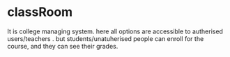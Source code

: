 # classRoom
It is college managing system.
here
all options are accessible to autherised users/teachers .
but students/unatuherised people can enroll for the course, and they can see their grades.
